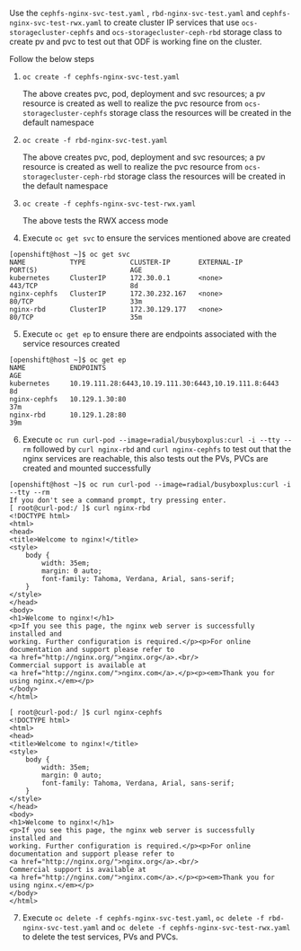 Use the `cephfs-nginx-svc-test.yaml` , `rbd-nginx-svc-test.yaml` and `cephfs-nginx-svc-test-rwx.yaml` to create cluster IP services that use `ocs-storagecluster-cephfs` and `ocs-storagecluster-ceph-rbd` storage class to create pv and pvc to test out that ODF is working fine on the cluster.

Follow the below steps

 
1. `oc create -f cephfs-nginx-svc-test.yaml` 

    The above creates pvc, pod, deployment and svc resources; a pv resource is created as well to realize the pvc resource from `ocs-storagecluster-cephfs` storage class the resources will be created in the default namespace
    
2. `oc create -f rbd-nginx-svc-test.yaml`

    The above creates pvc, pod, deployment and svc resources; a pv resource is created as well to realize the pvc resource from `ocs-storagecluster-ceph-rbd` storage class the resources will be created in the default namespace
    
3. `oc create -f cephfs-nginx-svc-test-rwx.yaml`

    The above tests the RWX access mode

4. Execute `oc get svc` to ensure the services mentioned above are created

```
[openshift@host ~]$ oc get svc
NAME           TYPE           CLUSTER-IP       EXTERNAL-IP                            PORT(S)                       AGE
kubernetes     ClusterIP      172.30.0.1       <none>                                 443/TCP                       8d
nginx-cephfs   ClusterIP      172.30.232.167   <none>                                 80/TCP                        33m
nginx-rbd      ClusterIP      172.30.129.177   <none>                                 80/TCP                        35m
```

5. Execute `oc get ep` to ensure there are endpoints associated with the service resources created

```
[openshift@host ~]$ oc get ep
NAME           ENDPOINTS                                              AGE
kubernetes     10.19.111.28:6443,10.19.111.30:6443,10.19.111.8:6443   8d
nginx-cephfs   10.129.1.30:80                                         37m
nginx-rbd      10.129.1.28:80                                         39m
```

6. Execute `oc run curl-pod --image=radial/busyboxplus:curl -i --tty --rm` followed by `curl nginx-rbd` and `curl nginx-cephfs` to test out that the nginx services are reachable, this also tests out the PVs, PVCs are created and mounted successfully

```
[openshift@host ~]$ oc run curl-pod --image=radial/busyboxplus:curl -i --tty --rm
If you don't see a command prompt, try pressing enter.
[ root@curl-pod:/ ]$ curl nginx-rbd
<!DOCTYPE html>
<html>
<head>
<title>Welcome to nginx!</title>
<style>
    body {
        width: 35em;
        margin: 0 auto;
        font-family: Tahoma, Verdana, Arial, sans-serif;
    }
</style>
</head>
<body>
<h1>Welcome to nginx!</h1>
<p>If you see this page, the nginx web server is successfully installed and
working. Further configuration is required.</p><p>For online documentation and support please refer to
<a href="http://nginx.org/">nginx.org</a>.<br/>
Commercial support is available at
<a href="http://nginx.com/">nginx.com</a>.</p><p><em>Thank you for using nginx.</em></p>
</body>
</html>

[ root@curl-pod:/ ]$ curl nginx-cephfs
<!DOCTYPE html>
<html>
<head>
<title>Welcome to nginx!</title>
<style>
    body {
        width: 35em;
        margin: 0 auto;
        font-family: Tahoma, Verdana, Arial, sans-serif;
    }
</style>
</head>
<body>
<h1>Welcome to nginx!</h1>
<p>If you see this page, the nginx web server is successfully installed and
working. Further configuration is required.</p><p>For online documentation and support please refer to
<a href="http://nginx.org/">nginx.org</a>.<br/>
Commercial support is available at
<a href="http://nginx.com/">nginx.com</a>.</p><p><em>Thank you for using nginx.</em></p>
</body>
</html>
```

7. Execute `oc delete -f cephfs-nginx-svc-test.yaml`, `oc delete -f rbd-nginx-svc-test.yaml` and `oc delete -f cephfs-nginx-svc-test-rwx.yaml` to delete the test services, PVs and PVCs.
